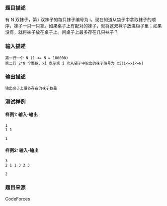 ### 题目描述

有 N 双袜子，第 i 双袜子的每只袜子编号为 i。现在知道从袋子中拿取袜子的顺序，袜子一只一只拿。如果桌子上有配对的袜子，就将这双袜子放进柜子里；如果没有，就将袜子放在桌子上。问桌子上最多存在几只袜子？

### 输入描述

```
第一行一个 N (1 <= N = 100000)
第二行 2*N 个整数，xi 表示第 i 次从袋子中取出的袜子编号为 xi(1<=xi<=N)
```

### 输出描述

```
输出桌子上最多存在的袜子数量
```

### 测试样例

#### 样例1: 输入-输出

```
1
1 1
```

```
1
```

#### 样例2: 输入-输出

```
3
2 1 1 3 2 3
```

```
2
```

### 题目来源

CodeForces
